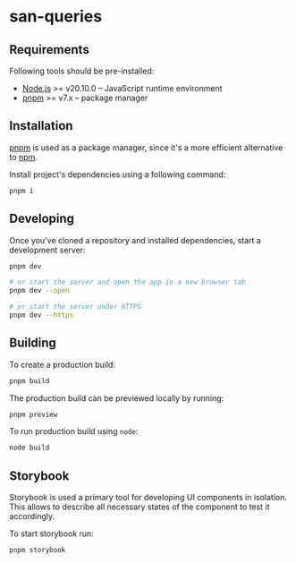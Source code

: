 # san-queries

## Requirements

Following tools should be pre-installed:

- [Node.js](https://nodejs.org/en/) >= v20.10.0 – JavaScript runtime environment
- [pnpm](https://pnpm.io/) >= v7.x – package manager

## Installation

[pnpm](https://pnpm.io/) is used as a package manager, since it's a more efficient alternative to
[npm](https://pnpm.io/motivation).

Install project's dependencies using a following command:

```bash
pnpm i
```

## Developing

Once you've cloned a repository and installed dependencies, start a development server:

```bash
pnpm dev

# or start the server and open the app in a new browser tab
pnpm dev --open

# or start the server under HTTPS
pnpm dev --https
```

## Building

To create a production build:

```bash
pnpm build
```

The production build can be previewed locally by running:

```bash
pnpm preview
```

To run production build using `node`:

```bash
node build
```

## Storybook

Storybook is used a primary tool for developing UI components in isolation. This allows to describe
all necessary states of the component to test it accordingly.

To start storybook run:

```bash
pnpm storybook
```
